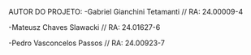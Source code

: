 AUTOR DO PROJETO: 
-Gabriel Gianchini Tetamanti // RA: 24.00009-4


-Mateusz Chaves Slawacki // RA: 24.01627-6


-Pedro Vasconcelos Passos // RA: 24.00923-7

